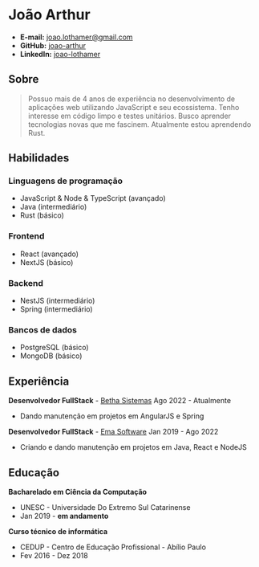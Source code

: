 # João Arthur

- **E-mail:** joao.lothamer@gmail.com
- **GitHub:** [joao-arthur](https://github.com/joao-arthur)
- **LinkedIn:** [joao-lothamer](https://www.linkedin.com/in/joao-lothamer)

## Sobre

> Possuo mais de 4 anos de experiência no desenvolvimento de aplicações web utilizando JavaScript e seu ecossistema. Tenho interesse em código limpo e testes unitários. Busco aprender tecnologias novas que me fascinem. Atualmente estou aprendendo Rust.

## Habilidades

### Linguagens de programação

- JavaScript & Node & TypeScript (avançado)
- Java (intermediário)
- Rust (básico)

### Frontend

- React (avançado)
- NextJS (básico)

### Backend

- NestJS (intermediário)
- Spring (intermediário)

### Bancos de dados

- PostgreSQL (básico)
- MongoDB (básico)

## Experiência

**Desenvolvedor FullStack** - [Betha Sistemas](https://www.betha.com.br/) Ago 2022 - Atualmente

- Dando manutenção em projetos em AngularJS e Spring

**Desenvolvedor FullStack** - [Ema Software](https://ema.net.br/) Jan 2019 - Ago 2022

- Criando e dando manutenção em projetos em Java, React e NodeJS

## Educação

**Bacharelado em Ciência da Computação**

- UNESC - Universidade Do Extremo Sul Catarinense
- Jan 2019 - **em andamento**

**Curso técnico de informática**

- CEDUP - Centro de Educação Profissional - Abílio Paulo
- Fev 2016 - Dez 2018
